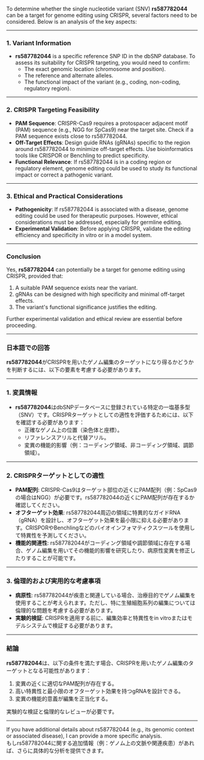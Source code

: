 To determine whether the single nucleotide variant (SNV) **rs587782044** can be a target for genome editing using CRISPR, several factors need to be considered. Below is an analysis of the key aspects:

---

### **1. Variant Information**
- **rs587782044** is a specific reference SNP ID in the dbSNP database. To assess its suitability for CRISPR targeting, you would need to confirm:
  - The exact genomic location (chromosome and position).
  - The reference and alternate alleles.
  - The functional impact of the variant (e.g., coding, non-coding, regulatory region).

---

### **2. CRISPR Targeting Feasibility**
- **PAM Sequence**: CRISPR-Cas9 requires a protospacer adjacent motif (PAM) sequence (e.g., NGG for SpCas9) near the target site. Check if a PAM sequence exists close to rs587782044.
- **Off-Target Effects**: Design guide RNAs (gRNAs) specific to the region around rs587782044 to minimize off-target effects. Use bioinformatics tools like CRISPOR or Benchling to predict specificity.
- **Functional Relevance**: If rs587782044 is in a coding region or regulatory element, genome editing could be used to study its functional impact or correct a pathogenic variant.

---

### **3. Ethical and Practical Considerations**
- **Pathogenicity**: If rs587782044 is associated with a disease, genome editing could be used for therapeutic purposes. However, ethical considerations must be addressed, especially for germline editing.
- **Experimental Validation**: Before applying CRISPR, validate the editing efficiency and specificity in vitro or in a model system.

---

### **Conclusion**
Yes, **rs587782044** can potentially be a target for genome editing using CRISPR, provided that:
1. A suitable PAM sequence exists near the variant.
2. gRNAs can be designed with high specificity and minimal off-target effects.
3. The variant's functional significance justifies the editing.

Further experimental validation and ethical review are essential before proceeding.

---

### **日本語での回答**

**rs587782044**がCRISPRを用いたゲノム編集のターゲットになり得るかどうかを判断するには、以下の要素を考慮する必要があります。

---

### **1. 変異情報**
- **rs587782044**はdbSNPデータベースに登録されている特定の一塩基多型（SNV）です。CRISPRターゲットとしての適性を評価するためには、以下を確認する必要があります：
  - 正確なゲノム上の位置（染色体と座標）。
  - リファレンスアリルと代替アリル。
  - 変異の機能的影響（例：コーディング領域、非コーディング領域、調節領域）。

---

### **2. CRISPRターゲットとしての適性**
- **PAM配列**: CRISPR-Cas9はターゲット部位の近くにPAM配列（例：SpCas9の場合はNGG）が必要です。rs587782044の近くにPAM配列が存在するか確認してください。
- **オフターゲット効果**: rs587782044周辺の領域に特異的なガイドRNA（gRNA）を設計し、オフターゲット効果を最小限に抑える必要があります。CRISPORやBenchlingなどのバイオインフォマティクスツールを使用して特異性を予測してください。
- **機能的関連性**: rs587782044がコーディング領域や調節領域に存在する場合、ゲノム編集を用いてその機能的影響を研究したり、病原性変異を修正したりすることが可能です。

---

### **3. 倫理的および実用的な考慮事項**
- **病原性**: rs587782044が疾患と関連している場合、治療目的でゲノム編集を使用することが考えられます。ただし、特に生殖細胞系列の編集については倫理的な問題を考慮する必要があります。
- **実験的検証**: CRISPRを適用する前に、編集効率と特異性をin vitroまたはモデルシステムで検証する必要があります。

---

### **結論**
**rs587782044**は、以下の条件を満たす場合、CRISPRを用いたゲノム編集のターゲットとなる可能性があります：
1. 変異の近くに適切なPAM配列が存在する。
2. 高い特異性と最小限のオフターゲット効果を持つgRNAを設計できる。
3. 変異の機能的意義が編集を正当化する。

実験的な検証と倫理的なレビューが必要です。

--- 

If you have additional details about rs587782044 (e.g., its genomic context or associated disease), I can provide a more specific analysis.  
もしrs587782044に関する追加情報（例：ゲノム上の文脈や関連疾患）があれば、さらに具体的な分析を提供できます。